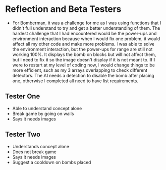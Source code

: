 # Reflection and Beta Testers

- For Bomberman, it was a challenge for me as I was using functions that I didn't full understand to try and get a better understanding of them. The hardest challenge that I had encountered would be the power-ups and environment interaction because when I would fix one problem, it would affect all my other code and make more problems. I was able to solve the environment interaction, but the power-ups for range are still not working 100%. It displays the bomb on blocks but will not affect them, but I need to fix it so the image doesn't display if it is not meant to. If I were to restart at my level of coding now, I would change things to be more efficient, such as my 3 arrays overlapping to check different detectors. The AI needs a detection to disable the bomb after placing one, otherwise I completed all need to have list requirements.

## Tester One

- Able to understand concept alone
- Break game by going on walls
- Says it needs images

## Tester Two

- Understands concept alone
- Does not break game
- Says it needs images
- Suggest a cooldown on bombs placed

